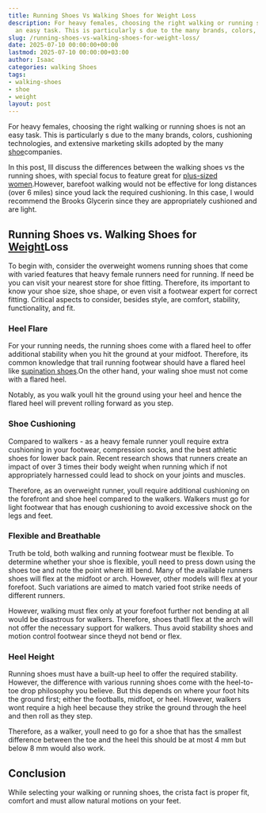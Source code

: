 ```yaml
---
title: Running Shoes Vs Walking Shoes for Weight Loss
description: For heavy females, choosing the right walking or running shoes is not
  an easy task. This is particularly s due to the many brands, colors, cushioning...
slug: /running-shoes-vs-walking-shoes-for-weight-loss/
date: 2025-07-10 00:00:00+00:00
lastmod: 2025-07-10 00:00:00+03:00
author: Isaac
categories: walking Shoes
tags:
- walking-shoes
- shoe
- weight
layout: post
---
```

For heavy females, choosing the right walking or running shoes is not an easy task. This is particularly s due to the many brands, colors, cushioning technologies, and extensive marketing skills adopted by the many [shoe](https://pestpolicy.com/best-shoes-for-arthritic-hips/)companies.

In this post, Ill discuss the differences between the walking shoes vs the running shoes, with special focus to feature great for [plus-sized women](https://www.nytimes.com/guides/well/running-women).However, barefoot walking would not be effective for long distances (over 6 miles) since youd lack the required cushioning. In this case, I would recommend the Brooks Glycerin since they are appropriately cushioned and are light.

##  Running Shoes vs. Walking Shoes for [Weight](https://pestpolicy.com/best-shoes-for-weight-training-and-cardio/)Loss

To begin with, consider the overweight womens running shoes that come with varied features that heavy female runners need for running. If need be you can visit your nearest store for shoe fitting. Therefore, its important to know your shoe size, shoe shape, or even visit a footwear expert for correct fitting. Critical aspects to consider, besides style, are comfort, stability, functionality, and fit.

###  Heel Flare

For your running needs, the running shoes come with a flared heel to offer additional stability when you hit the ground at your midfoot. Therefore, its common knowledge that trail running footwear should have a flared heel like [supination shoes](https://pestpolicy.com/best-shoes-for-supination-and-underpronation/).On the other hand, your waling shoe must not come with a flared heel.

Notably, as you walk youll hit the ground using your heel and hence the flared heel will prevent rolling forward as you step.

###  Shoe Cushioning

Compared to walkers - as a heavy female runner youll require extra cushioning in your footwear, compression socks, and the best athletic shoes for lower back pain. Recent research shows that runners create an impact of over 3 times their body weight when running which if not appropriately harnessed could lead to shock on your joints and muscles.

Therefore, as an overweight runner, youll require additional cushioning on the forefront and shoe heel compared to the walkers. Walkers must go for light footwear that has enough cushioning to avoid excessive shock on the legs and feet.

###  Flexible and Breathable

Truth be told, both walking and running footwear must be flexible. To determine whether your shoe is flexible, youll need to press down using the shoes toe and note the point where itll bend. Many of the available runners shoes will flex at the midfoot or arch. However, other models will flex at your forefoot. Such variations are aimed to match varied foot strike needs of different runners.

However, walking must flex only at your forefoot further not bending at all would be disastrous for walkers. Therefore, shoes thatll flex at the arch will not offer the necessary support for walkers. Thus avoid stability shoes and motion control footwear since theyd not bend or flex.

###  Heel Height

Running shoes must have a built-up heel to offer the required stability. However, the difference with various running shoes come with the heel-to-toe drop philosophy you believe. But this depends on where your foot hits the ground first; either the footballs, midfoot, or heel. However, walkers wont require a high heel because they strike the ground through the heel and then roll as they step.

Therefore, as a walker, youll need to go for a shoe that has the smallest difference between the toe and the heel this should be at most 4 mm but below 8 mm would also work.

##  Conclusion

While selecting your walking or running shoes, the crista fact is proper fit, comfort and must allow natural motions on your feet.
